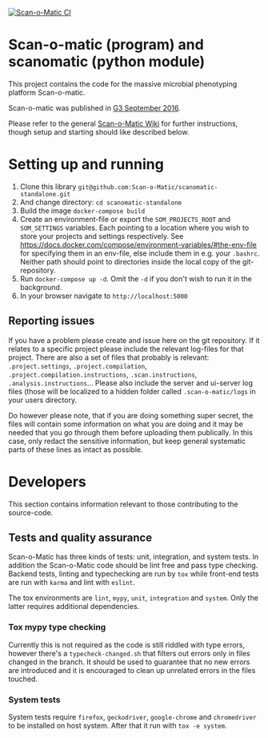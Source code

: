 [![Scan-o-Matic CI](https://github.com/Scan-o-Matic/scanomatic-standalone/actions/workflows/ci.yml/badge.svg)](https://github.com/Scan-o-Matic/scanomatic-standalone/actions/workflows/ci.yml)

# Scan-o-matic (program) and scanomatic (python module)

This project contains the code for the massive microbial phenotyping platform Scan-o-matic.

Scan-o-matic was published in [G3 September 2016](http://g3journal.org/content/6/9/3003.full).

Please refer to the general [Scan-o-Matic Wiki](https://github.com/Scan-o-Matic/scanomatic/wiki) for further instructions, though setup and starting should like described below.

# Setting up and running

1. Clone this library `git@github.com:Scan-o-Matic/scanomatic-standalone.git`
2. And change directory: `cd scanomatic-standalone`
3. Build the image `docker-compose build`
4. Create an environment-file or export the `SOM_PROJECTS_ROOT` and `SOM_SETTINGS` variables. Each pointing to a location where you wish to store your projects and settings respectively. See https://docs.docker.com/compose/environment-variables/#the-env-file for specifying them in an env-file, else include them in e.g. your `.bashrc`. Neither path should point to directories inside the local copy of the git-repository.
5. Run `docker-compose up -d`. Omit the `-d` if you don't wish to run it in the background.
6. In your browser navigate to `http://localhost:5000`

## Reporting issues

If you have a problem please create and issue here on the git repository.
If it relates to a specific project please include the relevant log-files for that project.
There are also a set of files that probably is relevant: `.project.settings`, `.project.compilation`, `.project.compilation.instructions`, `.scan.instructions`, `.analysis.instructions`...
Please also include the server and ui-server log files (those will be localized to a hidden folder called `.scan-o-matic/logs` in your users directory.

Do however please note, that if you are doing something super secret, the files will contain some information on what you are doing and it may be needed that you go through them before uploading them publically.
In this case, only redact the sensitive information, but keep general systematic parts of these lines as intact as possible.

# Developers

This section contains information relevant to those contributing to the source-code.

## Tests and quality assurance

Scan-o-Matic has three kinds of tests: unit, integration, and system tests. In addition the Scan-o-Matic code should be lint free and pass type checking.
Backend tests, linting and typechecking are run by `tox` while front-end tests are run with `karma` and lint with `eslint`.

The tox environments are `lint`, `mypy`, `unit`, `integration` and `system`. Only the latter requires additional dependencies.

### Tox mypy type checking

Currently this is not required as the code is still riddled with type errors, however there's a `typecheck-changed.sh` that filters out errors only in files changed in the branch. It should be used to guarantee that no new errors are introduced and it is encouraged to clean up unrelated errors in the files touched.

### System tests

System tests require `firefox`, `geckodriver`, `google-chrome` and `chromedriver` to be installed on host system.
After that it run with `tox -e system`.
